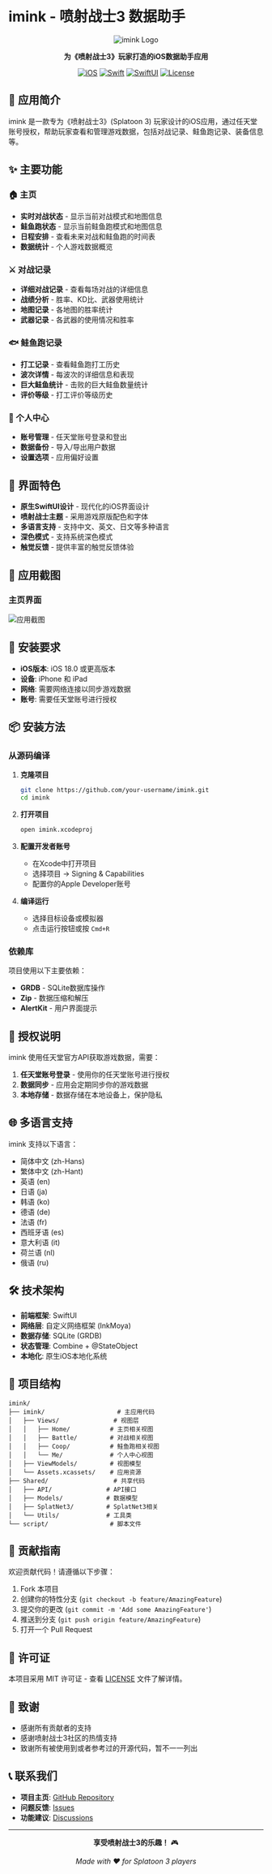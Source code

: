 # imink - 喷射战士3 数据助手

<div align="center">

![imink Logo](./resource/logo.png)

**为《喷射战士3》玩家打造的iOS数据助手应用**

[![iOS](https://img.shields.io/badge/iOS-15.0+-000000?style=for-the-badge&logo=apple&logoColor=white)](https://developer.apple.com/ios/)
[![Swift](https://img.shields.io/badge/Swift-5.0+-FA7343?style=for-the-badge&logo=swift&logoColor=white)](https://swift.org/)
[![SwiftUI](https://img.shields.io/badge/SwiftUI-4.0+-007ACC?style=for-the-badge&logo=swift&logoColor=white)](https://developer.apple.com/xcode/swiftui/)
[![License](https://img.shields.io/badge/License-MIT-green.svg?style=for-the-badge)](LICENSE)

</div>

## 📱 应用简介

imink 是一款专为《喷射战士3》(Splatoon 3) 玩家设计的iOS应用，通过任天堂账号授权，帮助玩家查看和管理游戏数据，包括对战记录、鲑鱼跑记录、装备信息等。

## ✨ 主要功能

### 🏠 主页

- **实时对战状态** - 显示当前对战模式和地图信息
- **鲑鱼跑状态** - 显示当前鲑鱼跑模式和地图信息
- **日程安排** - 查看未来对战和鲑鱼跑的时间表
- **数据统计** - 个人游戏数据概览

### ⚔️ 对战记录

- **详细对战记录** - 查看每场对战的详细信息
- **战绩分析** - 胜率、KD比、武器使用统计
- **地图记录** - 各地图的胜率统计
- **武器记录** - 各武器的使用情况和胜率

### 🐟 鲑鱼跑记录

- **打工记录** - 查看鲑鱼跑打工历史
- **波次详情** - 每波次的详细信息和表现
- **巨大鲑鱼统计** - 击败的巨大鲑鱼数量统计
- **评价等级** - 打工评价等级历史

### 👤 个人中心

- **账号管理** - 任天堂账号登录和登出
- **数据备份** - 导入/导出用户数据
- **设置选项** - 应用偏好设置

## 🎨 界面特色

- **原生SwiftUI设计** - 现代化的iOS界面设计
- **喷射战士主题** - 采用游戏原版配色和字体
- **多语言支持** - 支持中文、英文、日文等多种语言
- **深色模式** - 支持系统深色模式
- **触觉反馈** - 提供丰富的触觉反馈体验

## 📸 应用截图

### 主页界面

![应用截图](./resource/screenshot.jpg)

## 🚀 安装要求

- **iOS版本**: iOS 18.0 或更高版本
- **设备**: iPhone 和 iPad
- **网络**: 需要网络连接以同步游戏数据
- **账号**: 需要任天堂账号进行授权

## 📦 安装方法

### 从源码编译

1. **克隆项目**

   ```bash
   git clone https://github.com/your-username/imink.git
   cd imink
   ```
2. **打开项目**

   ```bash
   open imink.xcodeproj
   ```
3. **配置开发者账号**

   - 在Xcode中打开项目
   - 选择项目 → Signing & Capabilities
   - 配置你的Apple Developer账号
4. **编译运行**

   - 选择目标设备或模拟器
   - 点击运行按钮或按 `Cmd+R`

### 依赖库

项目使用以下主要依赖：

- **GRDB** - SQLite数据库操作
- **Zip** - 数据压缩和解压
- **AlertKit** - 用户界面提示

## 🔐 授权说明

imink 使用任天堂官方API获取游戏数据，需要：

1. **任天堂账号登录** - 使用你的任天堂账号进行授权
2. **数据同步** - 应用会定期同步你的游戏数据
3. **本地存储** - 数据存储在本地设备上，保护隐私

## 🌐 多语言支持

imink 支持以下语言：

- 简体中文 (zh-Hans)
- 繁体中文 (zh-Hant)
- 英语 (en)
- 日语 (ja)
- 韩语 (ko)
- 德语 (de)
- 法语 (fr)
- 西班牙语 (es)
- 意大利语 (it)
- 荷兰语 (nl)
- 俄语 (ru)

## 🛠️ 技术架构

- **前端框架**: SwiftUI
- **网络层**: 自定义网络框架 (InkMoya)
- **数据存储**: SQLite (GRDB)
- **状态管理**: Combine + @StateObject
- **本地化**: 原生iOS本地化系统

## 📁 项目结构

```
imink/
├── imink/                    # 主应用代码
│   ├── Views/               # 视图层
│   │   ├── Home/           # 主页相关视图
│   │   ├── Battle/         # 对战相关视图
│   │   ├── Coop/           # 鲑鱼跑相关视图
│   │   └── Me/             # 个人中心视图
│   ├── ViewModels/         # 视图模型
│   └── Assets.xcassets/    # 应用资源
├── Shared/                  # 共享代码
│   ├── API/               # API接口
│   ├── Models/            # 数据模型
│   ├── SplatNet3/         # SplatNet3相关
│   └── Utils/             # 工具类
└── script/                 # 脚本文件
```

## 🤝 贡献指南

欢迎贡献代码！请遵循以下步骤：

1. Fork 本项目
2. 创建你的特性分支 (`git checkout -b feature/AmazingFeature`)
3. 提交你的更改 (`git commit -m 'Add some AmazingFeature'`)
4. 推送到分支 (`git push origin feature/AmazingFeature`)
5. 打开一个 Pull Request

## 📄 许可证

本项目采用 MIT 许可证 - 查看 [LICENSE](LICENSE) 文件了解详情。

## 🙏 致谢

- 感谢所有贡献者的支持
- 感谢喷射战士3社区的热情支持
- 致谢所有被使用到或者参考过的开源代码，暂不一一列出

## 📞 联系我们

- **项目主页**: [GitHub Repository](https://github.com/your-username/imink)
- **问题反馈**: [Issues](https://github.com/your-username/imink/issues)
- **功能建议**: [Discussions](https://github.com/your-username/imink/discussions)

---

<div align="center">

**享受喷射战士3的乐趣！** 🎮

*Made with ❤️ for Splatoon 3 players*

</div>

